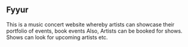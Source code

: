 ## Fyyur
This is a music concert website whereby artists can showcase their portfolio of events, book events
Also, Artists can be booked for shows. Shows can look for upcoming artists etc.

